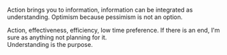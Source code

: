 Action brings you to information, information can be integrated as understanding. 
Optimism because pessimism is not an option.

Action, effectiveness, efficiency, low time preference.
If there is an end, I'm sure as anything not planning for it.  
Understanding is the purpose.
